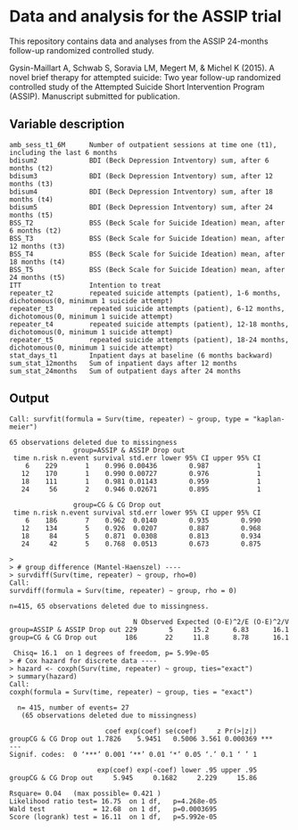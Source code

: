 # Data and analysis for the ASSIP trial
This repository contains data and analyses from the ASSIP 24-months follow-up randomized controlled study.

Gysin-Maillart A, Schwab S, Soravia LM, Megert M, & Michel K (2015). A novel brief therapy for attempted suicide: Two year follow-up randomized controlled study of the Attempted Suicide Short Intervention Program (ASSIP). Manuscript submitted for publication.

## Variable description
    amb_sess_t1_6M	    Number of outpatient sessions at time one (t1), including the last 6 months
    bdisum2				BDI (Beck Depression Intventory) sum, after 6 months (t2)
    bdisum3				BDI (Beck Depression Intventory) sum, after 12 months (t3)
    bdisum4				BDI (Beck Depression Intventory) sum, after 18 months (t4)
    bdisum5				BDI (Beck Depression Intventory) sum, after 24 months (t5)
    BSS_T2				BSS (Beck Scale for Suicide Ideation) mean, after 6 months (t2)
    BSS_T3				BSS (Beck Scale for Suicide Ideation) mean, after 12 months (t3)
    BSS_T4				BSS (Beck Scale for Suicide Ideation) mean, after 18 months (t4)
    BSS_T5				BSS (Beck Scale for Suicide Ideation) mean, after 24 months (t5)
    ITT			        Intention to treat
    repeater_t2			repeated suicide attempts (patient), 1-6 months, dichotomous(0, minimum 1 suicide attempt)
    repeater_t3			repeated suicide attempts (patient), 6-12 months, dichotomous(0, minimum 1 suicide attempt)
    repeater_t4			repeated suicide attempts (patient), 12-18 months, dichotomous(0, minimum 1 suicide attempt)
    repeater_t5			repeated suicide attempts (patient), 18-24 months, dichotomous(0, minimum 1 suicide attempt)
    stat_days_t1		Inpatient days at baseline (6 months backward)
    sum_stat_12months	Sum of inpatient days after 12 months
    sum_stat_24months	Sum of outpatient days after 24 months
    
## Output
	Call: survfit(formula = Surv(time, repeater) ~ group, type = "kaplan-meier")
	
	65 observations deleted due to missingness 
	                group=ASSIP & ASSIP Drop out 
	 time n.risk n.event survival std.err lower 95% CI upper 95% CI
	    6    229       1    0.996 0.00436        0.987            1
	   12    170       1    0.990 0.00727        0.976            1
	   18    111       1    0.981 0.01143        0.959            1
	   24     56       2    0.946 0.02671        0.895            1
	
	                group=CG & CG Drop out 
	 time n.risk n.event survival std.err lower 95% CI upper 95% CI
	    6    186       7    0.962  0.0140        0.935        0.990
	   12    134       5    0.926  0.0207        0.887        0.968
	   18     84       5    0.871  0.0308        0.813        0.934
	   24     42       5    0.768  0.0513        0.673        0.875
	
	> 
	> # group difference (Mantel-Haenszel) ----
	> survdiff(Surv(time, repeater) ~ group, rho=0)
	Call:
	survdiff(formula = Surv(time, repeater) ~ group, rho = 0)
	
	n=415, 65 observations deleted due to missingness.
	
	                               N Observed Expected (O-E)^2/E (O-E)^2/V
	group=ASSIP & ASSIP Drop out 229        5     15.2      6.83      16.1
	group=CG & CG Drop out       186       22     11.8      8.78      16.1
	
	 Chisq= 16.1  on 1 degrees of freedom, p= 5.99e-05 
	> # Cox hazard for discrete data ----
	> hazard <- coxph(Surv(time, repeater) ~ group, ties="exact")
	> summary(hazard)
	Call:
	coxph(formula = Surv(time, repeater) ~ group, ties = "exact")
	
	  n= 415, number of events= 27 
	   (65 observations deleted due to missingness)
	
	                        coef exp(coef) se(coef)     z Pr(>|z|)    
	groupCG & CG Drop out 1.7826    5.9451   0.5006 3.561 0.000369 ***
	---
	Signif. codes:  0 ‘***’ 0.001 ‘**’ 0.01 ‘*’ 0.05 ‘.’ 0.1 ‘ ’ 1
	
	                      exp(coef) exp(-coef) lower .95 upper .95
	groupCG & CG Drop out     5.945     0.1682     2.229     15.86
	
	Rsquare= 0.04   (max possible= 0.421 )
	Likelihood ratio test= 16.75  on 1 df,   p=4.268e-05
	Wald test            = 12.68  on 1 df,   p=0.0003695
	Score (logrank) test = 16.11  on 1 df,   p=5.992e-05
	
	
